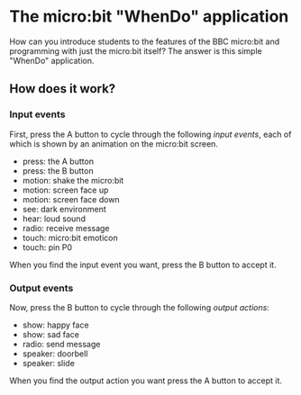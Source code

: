 # The micro:bit "WhenDo" application

How can you introduce students to the features of the BBC micro:bit
and programming with just the micro:bit itself? The answer is this
simple "WhenDo" application.   

## How does it work?


### Input events

First, press the A button to cycle through the following *input events*,
each of which is shown by an animation on the micro:bit screen.

- press: the A button
- press: the B button
- motion: shake the micro:bit
- motion: screen face up
- motion: screen face down
- see: dark environment
- hear: loud sound
- radio: receive message
- touch: micro:bit emoticon
- touch: pin P0

When you find the input event you want, press the B button to accept it.

### Output events

Now, press the B button to cycle through the following *output actions*:

- show: happy face
- show: sad face
- radio: send message
- speaker: doorbell
- speaker: slide

When you find the output action you want press the A button to accept it.
